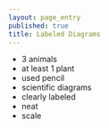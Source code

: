 ```yaml
---
layout: page_entry
published: true
title: Labeled Diagrams
---
```


* 3 animals
* at least 1 plant
* used pencil
* scientific diagrams
* clearly labeled
* neat
* scale